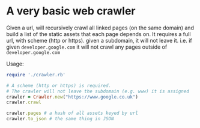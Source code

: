 A very basic web crawler
========================

Given a url, will recursively crawl all linked pages (on the same domain) and build a list of the static assets that each page depends on.
It requires a full url, with scheme (http or https).
given a subdomain, it will not leave it. i.e. if given `developer.google.com` it will not crawl any pages outside of `developer.google.com`

Usage:
```ruby
require './crawler.rb'

# A scheme (http or https) is required.
# The crawler will not leave the subdomain (e.g. www) it is assigned
crawler = Crawler.new("https://www.google.co.uk")
crawler.crawl

crawler.pages # a hash of all assets keyed by url
crawler.to_json # the same thing in JSON
```